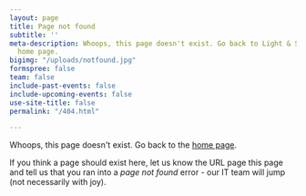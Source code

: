```yaml
---
layout: page
title: Page not found
subtitle: ''
meta-description: Whoops, this page doesn't exist. Go back to Light & Spark NPO's
  home page.
bigimg: "/uploads/notfound.jpg"
formspree: false
team: false
include-past-events: false
include-upcoming-events: false
use-site-title: false
permalink: "/404.html"

---
```

Whoops, this page doesn't exist. Go back to the [home page](/).

If you think a page should exist here, let us know the URL page this page and tell us that you ran into a _page not found_ error - our IT team will jump (not necessarily with joy). 